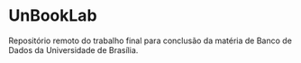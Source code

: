 # UnBookLab
Repositório remoto do trabalho final para conclusão da matéria de Banco de Dados da Universidade de Brasília.
